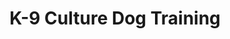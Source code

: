 ---
title: "K-9 Culture Dog Training"
url: /carrollton/k-9-culture-dog-training/
shop: Tiersalon
---